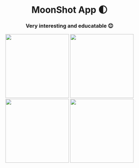 <h1 align="center">MoonShot App 🌓</h1>
<h3 align="center">Very interesting and educatable 😊</h3>

<p align="center">
  <img src="https://user-images.githubusercontent.com/98255061/220227303-29de9ed6-9f89-4449-94c0-6cee0fbe465b.png" width="200" />
  <img src="https://user-images.githubusercontent.com/98255061/220227301-663b0be4-2f24-4ef4-916c-4c2c672617c8.png" width="200" />
  <img src="https://user-images.githubusercontent.com/98255061/220227299-65fc72ac-caa2-40ec-8433-1acb9714d5f8.png" width="200" />
  <img src="https://user-images.githubusercontent.com/98255061/220227297-082c0898-9fbc-44d9-8740-46051a6b6d77.png" width="200" />
  </p>
